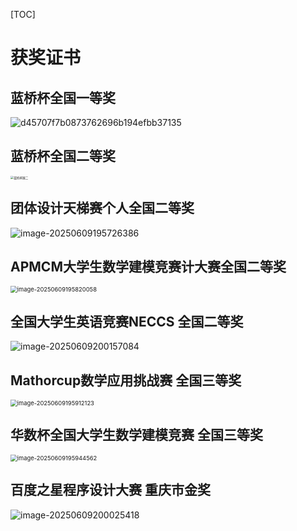 



[TOC]



# 获奖证书

## 蓝桥杯全国一等奖

![d45707f7b0873762696b194efbb37135](./assets/d45707f7b0873762696b194efbb37135.png)

## 蓝桥杯全国二等奖

<img src="./assets/蓝桥杯国二.jpg" alt="蓝桥杯国二" style="zoom: 33%;" />



## 团体设计天梯赛个人全国二等奖

![image-20250609195726386](./assets/image-20250609195726386.png)

## APMCM大学生数学建模竞赛计大赛全国二等奖

<img src="./assets/image-20250609195820058.png" alt="image-20250609195820058" style="zoom:67%;" />

## 全国大学生英语竞赛NECCS 全国二等奖

![image-20250609200157084](./assets/image-20250609200157084.png)



## Mathorcup数学应用挑战赛 全国三等奖

<img src="./assets/image-20250609195912123.png" alt="image-20250609195912123" style="zoom:67%;" />



## 华数杯全国大学生数学建模竞赛 全国三等奖

<img src="./assets/image-20250609195944562.png" alt="image-20250609195944562" style="zoom:67%;" />





## 百度之星程序设计大赛 重庆市金奖

![image-20250609200025418](./assets/image-20250609200025418.png)







